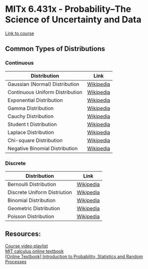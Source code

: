 # MITx 6.431x - Probability–The Science of Uncertainty and Data

[Link to course](https://learning.edx.org/course/course-v1:MITx+6.431x+2T2021/home)

## Common Types of Distributions
### Continuous
Distribution | Link
------------ | -------------
Gaussian (Normal) Distribution | [Wikipedia](https://en.wikipedia.org/wiki/Normal_distribution)
Continuous Uniform Distribution | [Wikipedia](https://en.wikipedia.org/wiki/Continuous_uniform_distribution)
Exponential Distribution | [Wikipedia](https://en.wikipedia.org/wiki/Exponential_distribution)
Gamma Distribution | [Wikipedia](https://en.wikipedia.org/wiki/Gamma_distribution)
Cauchy Distribution | [Wikipedia](https://en.wikipedia.org/wiki/Cauchy_distribution)
Student t Distribution | [Wikipedia](https://en.wikipedia.org/wiki/Student%27s_t-distribution)
Laplace Distribution| [Wikipedia](https://en.wikipedia.org/wiki/Laplace_distribution)
Chi-square Distribution | [Wikipedia](https://en.wikipedia.org/wiki/Chi-square_distribution)
Negative Binomial Distribution | [Wikipedia](https://en.wikipedia.org/wiki/Negative_binomial_distribution)

### Discrete
Distribution | Link
------------ | -------------
Bernoulli Distribution | [Wikipedia](https://en.wikipedia.org/wiki/Bernoulli_distribution)
Discrete Uniform Distriution | [Wikipedia](https://en.wikipedia.org/wiki/Discrete_uniform_distribution)
Binomial Distribution | [Wikipedia](https://en.wikipedia.org/wiki/Binomial_distribution)
Geometric Distribution | [Wikipedia](https://en.wikipedia.org/wiki/Geometric_distribution)
Poisson Distribution | [Wikipedia](https://en.wikipedia.org/wiki/Poisson_distribution)


## Resources:
[Course video playlist](https://www.youtube.com/playlist?list=PLUl4u3cNGP60hI9ATjSFgLZpbNJ7myAg6) <br>
[MIT calculus online textbook](https://ocw.mit.edu/resources/res-18-001-calculus-online-textbook-spring-2005/textbook/) <br>
[[Online Textbook] Introduction to Probability, Statistics and Random Processes](https://www.probabilitycourse.com/) <br>
